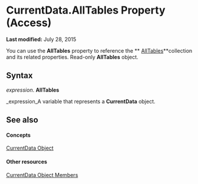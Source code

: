 
# CurrentData.AllTables Property (Access)

 **Last modified:** July 28, 2015

You can use the  **AllTables** property to reference the ** [AllTables](530bff2d-1d0b-4790-a0f4-ffc628e7f130.md)**collection and its related properties. Read-only  **AllTables** object.

## Syntax

 _expression_. **AllTables**

 _expression_A variable that represents a  **CurrentData** object.


## See also


#### Concepts


 [CurrentData Object](c8d3f74f-050d-e1be-9496-2f1e20996066.md)
#### Other resources


 [CurrentData Object Members](1d86e9b4-8cc6-544d-b1bb-a608167b71ff.md)
